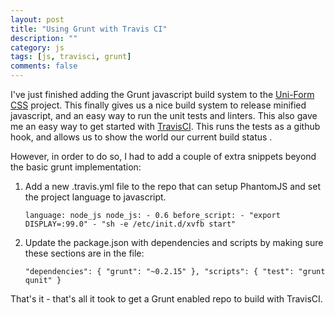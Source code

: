 ```yaml
---
layout: post
title: "Using Grunt with Travis CI"
description: ""
category: js
tags: [js, travisci, grunt]
comments: false
---
```


I've just finished adding the Grunt javascript build system to the
[Uni-Form CSS](http://sprawsm.com/uni-form/) project. This finally gives us a
nice build system to release minified javascript, and an easy way to run the
unit tests and linters. This also gave me an easy way to get started with
[TravisCI](travis-ci.org). This runs the tests as a github hook, and allows us
to show the world our current build status . 

However, in order to do so, I had to add a couple of extra snippets beyond the basic grunt implementation:

1. Add a new .travis.yml file to the repo that can setup PhantomJS and set the project language to javascript.

    `language: node_js node_js: - 0.6 before_script: - "export DISPLAY=:99.0" - "sh -e /etc/init.d/xvfb start"`

1. Update the package.json with dependencies and scripts by making sure these sections are in the file:

    `"dependencies": { "grunt": "~0.2.15" }, "scripts": { "test": "grunt qunit" }`

That's it - that's all it took to get a Grunt enabled repo to build with TravisCI.